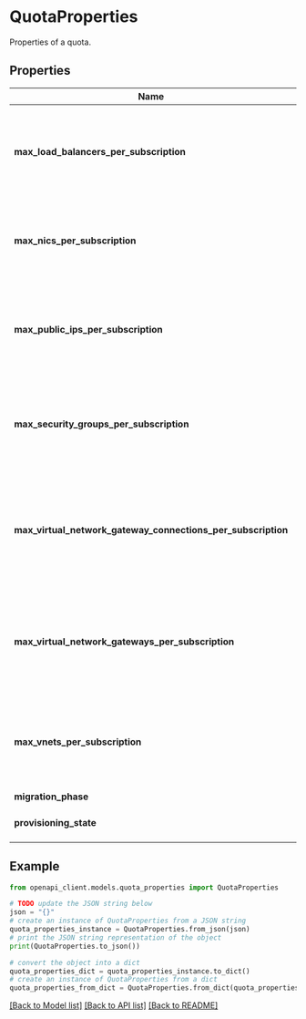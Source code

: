 # QuotaProperties

Properties of a quota.

## Properties

Name | Type | Description | Notes
------------ | ------------- | ------------- | -------------
**max_load_balancers_per_subscription** | **int** | Maximum number of load balancers a tenant subscription can provision. | [optional] 
**max_nics_per_subscription** | **int** | Maximum number of NICs a tenant subscription can provision. | [optional] 
**max_public_ips_per_subscription** | **int** | Maximum number of public IP addresses a tenant subscription can provision. | [optional] 
**max_security_groups_per_subscription** | **int** | Maximum number of security groups a tenant subscription can provision. | [optional] 
**max_virtual_network_gateway_connections_per_subscription** | **int** | Maximum number of virtual network gateway Connections a tenant subscription can provision. | [optional] 
**max_virtual_network_gateways_per_subscription** | **int** | Maximum number of virtual network gateways a tenant subscription can provision. | [optional] 
**max_vnets_per_subscription** | **int** | Maximum number of virtual networks a tenant subscription can provision. | [optional] 
**migration_phase** | [**MigrationPhase**](MigrationPhase.md) |  | [optional] 
**provisioning_state** | **str** | The provisioning state. | [optional] [readonly] 

## Example

```python
from openapi_client.models.quota_properties import QuotaProperties

# TODO update the JSON string below
json = "{}"
# create an instance of QuotaProperties from a JSON string
quota_properties_instance = QuotaProperties.from_json(json)
# print the JSON string representation of the object
print(QuotaProperties.to_json())

# convert the object into a dict
quota_properties_dict = quota_properties_instance.to_dict()
# create an instance of QuotaProperties from a dict
quota_properties_from_dict = QuotaProperties.from_dict(quota_properties_dict)
```
[[Back to Model list]](../README.md#documentation-for-models) [[Back to API list]](../README.md#documentation-for-api-endpoints) [[Back to README]](../README.md)


